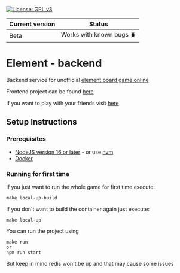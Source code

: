 [![License: GPL v3](https://img.shields.io/badge/License-GPLv3-blue.svg)](https://www.gnu.org/licenses/gpl-3.0)

| Current version | Status       |
| ------- | ------------------ |
| Beta  | Works with known bugs 🪲 |


# Element - backend
Backend service for unofficial [element board game online](https://ratherdashinggames.com/games/element-silver.html)

Frontend project can be found [here](https://github.com/Arkk92/element-front)

If you want to play with your friends visit [here](https://element-online.netlify.app/)

## Setup Instructions

### Prerequisites

* [NodeJS version 16 or later](https://nodejs.org/en/download/) - or use [nvm](https://github.com/nvm-sh/nvm)
* [Docker](https://docs.docker.com/install)

### Running for first time

If you just want to run the whole game for first time execute:
```
make local-up-build
```

If you don't want to build the container again just execute:
```
make local-up
```

You can run the project using 
```
make run
or
npm run start
```
But keep in mind redis won't be up and that may cause some issues

